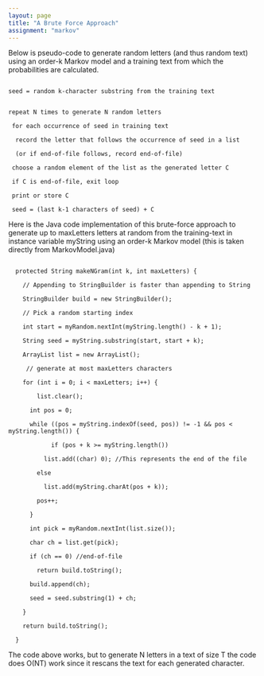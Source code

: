```yaml
---
layout: page
title: "A Brute Force Approach"
assignment: "markov"
---
```


Below is pseudo-code to generate random letters (and thus random text) using an order-k Markov model and a training text from which the probabilities are calculated. 

<code>
seed = random k-character substring from the training text<br> <br>
repeat N times to generate N random letters<br> 
&nbsp;for each occurrence of seed in training text<br> 
&nbsp;&nbsp;record the letter that follows the occurrence of seed in a list <br>
&nbsp;&nbsp;(or if end-of-file follows, record end-of-file)<br> 
&nbsp;choose a random element of the list as the generated letter C<br>
&nbsp;if C is end-of-file, exit loop<br> 
&nbsp;print or store C<br> 
&nbsp;seed = (last k-1 characters of seed) + C</code>

Here is the Java code implementation of this brute-force approach to generate up to maxLetters letters at random from the training-text in instance variable myString using an order-k Markov model (this is taken directly from MarkovModel.java)

<code>
&nbsp;&nbsp;protected String makeNGram(int k, int maxLetters) {<br>
&nbsp;&nbsp;&nbsp;&nbsp;// Appending to StringBuilder is faster than appending to String<br>
&nbsp;&nbsp;&nbsp;&nbsp;StringBuilder build = new StringBuilder();<br>
&nbsp;&nbsp;&nbsp;&nbsp;// Pick a random starting index<br>
&nbsp;&nbsp;&nbsp;&nbsp;int start = myRandom.nextInt(myString.length() - k + 1);<br>
&nbsp;&nbsp;&nbsp;&nbsp;String seed = myString.substring(start, start + k);<br>
&nbsp;&nbsp;&nbsp;&nbsp;ArrayList<Character> list = new ArrayList<Character>();<br>
&nbsp;&nbsp;&nbsp;&nbsp; // generate at most maxLetters characters<br>
&nbsp;&nbsp;&nbsp;&nbsp;for (int i = 0; i < maxLetters; i++) {<br>
&nbsp;&nbsp;&nbsp;&nbsp;&nbsp;&nbsp;&nbsp;&nbsp;list.clear();<br>
&nbsp;&nbsp;&nbsp;&nbsp;&nbsp;&nbsp;int pos = 0;<br>
&nbsp;&nbsp;&nbsp;&nbsp;&nbsp;&nbsp;while ((pos = myString.indexOf(seed, pos)) != -1 && pos < myString.length()) {<br>
&nbsp;&nbsp;&nbsp;&nbsp;&nbsp;&nbsp;&nbsp;&nbsp;	if (pos + k >= myString.length())<br>
&nbsp;&nbsp;&nbsp;&nbsp;&nbsp;&nbsp;&nbsp;&nbsp;&nbsp;&nbsp;list.add((char) 0); //This represents the end of the file<br>
&nbsp;&nbsp;&nbsp;&nbsp;&nbsp;&nbsp;&nbsp;&nbsp;else<br>
&nbsp;&nbsp;&nbsp;&nbsp;&nbsp;&nbsp;&nbsp;&nbsp;&nbsp;&nbsp;list.add(myString.charAt(pos + k));<br>
&nbsp;&nbsp;&nbsp;&nbsp;&nbsp;&nbsp;&nbsp;&nbsp;pos++;<br>
&nbsp;&nbsp;&nbsp;&nbsp;&nbsp;&nbsp;}<br>
&nbsp;&nbsp;&nbsp;&nbsp;&nbsp;&nbsp;int pick = myRandom.nextInt(list.size());<br>
&nbsp;&nbsp;&nbsp;&nbsp;&nbsp;&nbsp;char ch = list.get(pick);<br>
&nbsp;&nbsp;&nbsp;&nbsp;&nbsp;&nbsp;if (ch == 0) //end-of-file<br> 
&nbsp;&nbsp;&nbsp;&nbsp;&nbsp;&nbsp;&nbsp;&nbsp;return build.toString();<br>
&nbsp;&nbsp;&nbsp;&nbsp;&nbsp;&nbsp;build.append(ch);<br>
&nbsp;&nbsp;&nbsp;&nbsp;&nbsp;&nbsp;seed = seed.substring(1) + ch;<br>
&nbsp;&nbsp;&nbsp;&nbsp;}<br>
&nbsp;&nbsp;&nbsp;&nbsp;return build.toString();<br>
&nbsp;&nbsp;}
</code>

The code above works, but to generate N letters in a text of size T the code does O(NT) work since it rescans the text for each generated character. 